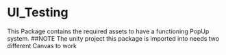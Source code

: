 # UI_Testing
 This Package contains the required assets to have a functioning PopUp system. 
##NOTE
The unity project this package is imported into needs two different Canvas to work
